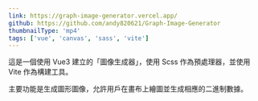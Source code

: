 ```yaml
---
link: https://graph-image-generator.vercel.app/
github: https://github.com/andy820621/Graph-Image-Generator
thumbnailType: 'mp4'
tags: ['vue', 'canvas', 'sass', 'vite']
---
```


這是一個使用 Vue3 建立的「圖像生成器」，使用 Scss 作為預處理器，並使用 Vite 作為構建工具。

主要功能是生成圖形圖像，允許用戶在畫布上繪圖並生成相應的二進制數據。
